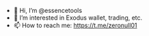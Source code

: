 - 👋 Hi, I’m @essencetools
- 👀 I’m interested in Exodus wallet, trading, etc.
- 📫 How to reach me: https://t.me/zeronull01
